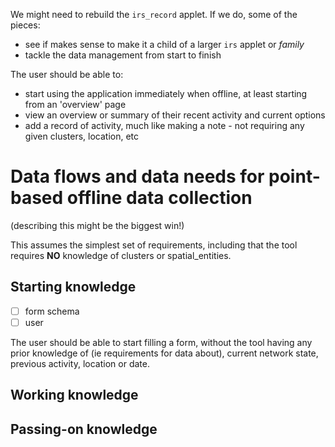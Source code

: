 We might need to rebuild the `irs_record` applet. If we do, some of the pieces:
- see if makes sense to make it a child of a larger `irs` applet or _family_
- tackle the data management from start to finish

The user should be able to:
- start using the application immediately when offline, at least starting from an 'overview' page
- view an overview or summary of their recent activity and current options
- add a record of activity, much like making a note - not requiring any given clusters, location, etc


# Data flows and data needs for point-based offline data collection
(describing this might be the biggest win!)

This assumes the simplest set of requirements, including that the tool requires **NO** knowledge of clusters or spatial_entities.

## Starting knowledge
- [ ] form schema
- [ ] user 

The user should be able to start filling a form, without the tool having any prior knowledge of (ie requirements for data about), current network state, previous activity, location or date. 

## Working knowledge

## Passing-on knowledge